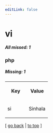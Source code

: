 ```yaml
---
editLink: false
---
```


# vi

##### All missed: 1


### php

##### Missing: 1

<table width="100%">
<tr><th width="50%">

Key

</th><th width="50%">

Value

</th></tr>
<tr><td width="50%">

si

</td><td width="50%">

Sinhala

</td></tr>
</table>

[ [go back](../status.md) | [to top](#) ]

